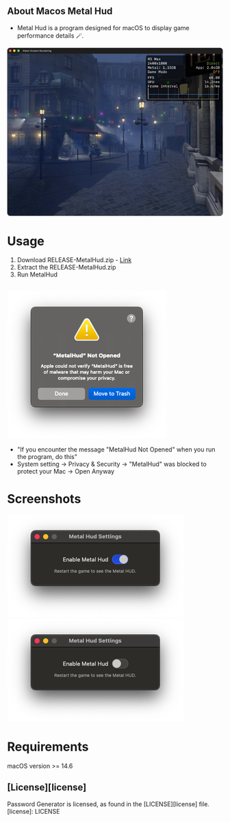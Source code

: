 ## About Macos Metal Hud

-  Metal Hud is a program designed for macOS to display game performance details 🪄.

![](/Images/MetalHudAppDark.png)
##

# Usage
1) Download RELEASE-MetalHud.zip - [Link](https://github.com/Swiftful/MetalHud/releases/tag/1.0)
2) Extract the RELEASE-MetalHud.zip
3) Run MetalHud  
##

##
![](/Images/Warning.png)
- "If you encounter the message "MetalHud Not Opened" when you run the program, do this"
- System setting -> Privacy & Security -> "MetalHud" was blocked to protect your Mac -> Open Anyway 
##


# Screenshots
![](/Images/WindowEnable.png)
![](/Images/WindowDisable.png)
##

# Requirements
macOS version >= 14.6
##

## [License][license]
Password Generator is licensed, as found in the [LICENSE][license] file.
[license]: LICENSE
